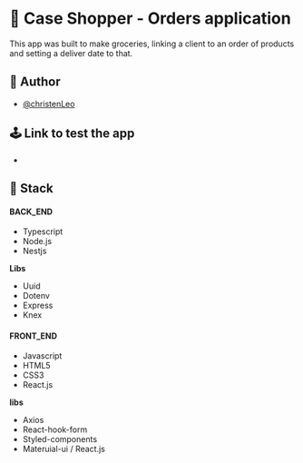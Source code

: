 # 🎯 Case Shopper - Orders application

This app was built to make groceries, linking a client to an order of products and setting a deliver date to that.

## 🚀 Author
- [@christenLeo](https://github.com/christenLeo)

## 🕹 Link to test the app
- 

## 📄 Stack

#### BACK_END
 - Typescript
 - Node.js
 - Nestjs
 
 **Libs**
 - Uuid
 - Dotenv
 - Express
 - Knex

#### FRONT_END
 - Javascript
 - HTML5
 - CSS3
 - React.js

 **libs**
 - Axios
 - React-hook-form
 - Styled-components
 - Materuial-ui / React.js
